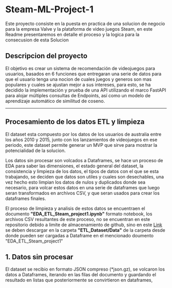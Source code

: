 # Steam-ML-Project-1

Este proyecto consiste en la puesta en practica de una solucion de negocio para la empresa Valve y la plataforma de video juegos Steam, en este Readme presentaremos en detalle el proceso y la logica para la consecusion de esta Solucion

## Descripcion del proyecto

El objetivo es crear un sistema de recomendación de videojuegos para usuarios, basados en 6 funciones que entregaran una serie de datos para que el usuario tenga una nocion de cuales juegos y generos son mas populares y cuales se ajustan mejor 
a sus intereses, para esto, se ha decidido la implementación y prueba de una API utilizando el marco FastAPI para alojar múltiples consultas de Endpoints, así como un modelo de aprendizaje automático de similitud de coseno.

--------------------
## Procesamiento de los datos ETL y limpieza

El dataset esta compuesto por los datos de los usuarios de australia entre los años 2010 y 2015, junto con los lanzamientos de videojuegos en ese periodo, este dataset permite generar un MVP que sirve para mostrar la potencialidad de la solucion.

Los datos sin procesar son volcados a Dataframes, se hace un proceso de EDA para saber las dimensiones, el estado general del dataset, la consistencia y limpieza de los datos, el tipos de datos con el que se esta trabajando, se deciden que datos son utiles y cuales son desechables, una vez hecho esto limpian los datos de nulos y duplicados donde sea necesario, para volcar estos datos en una serie de dataframes que luego seran transformados en archivos CSV, y que seran usados para crear los dataframes finales.  

El proceso de limpieza y analisis de estos datos se encuentraen el documento **"EDA_ETL_Steam_project1.ipynb"** formato notebook, los archivos CSV resultantes de este proceso, no se encuentran en este repositorio debido a limite de almacenamiento de github, 
sino en este [Link](https://drive.google.com/drive/folders/1PN95A5XpdLzjwuS850WrxUvORgMx04wy) se deben descargar en la carpeta **"ETL_Dataset/Data"** de la carpeta desde donde pueden ser cargadas a Dataframe en el mencionado doumento "EDA_ETL_Steam_project1"

## 1. Datos sin procesar

El dataset se recibio en formato JSON compreso (*json.gz), se volcaron los datos a Dataframes, iterando en las filas del documento y guardando el resultado en listas que posteriormente se convirtieron en dataframes,  
